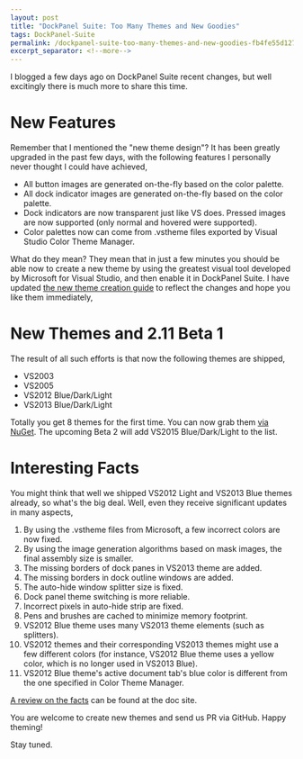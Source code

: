```yaml
---
layout: post
title: "DockPanel Suite: Too Many Themes and New Goodies"
tags: DockPanel-Suite
permalink: /dockpanel-suite-too-many-themes-and-new-goodies-fb4fe55d127e
excerpt_separator: <!--more-->
---
```

I blogged a few days ago on DockPanel Suite recent changes, but well excitingly there is much more to share this time.
<!--more-->

# New Features

Remember that I mentioned the "new theme design"? It has been greatly upgraded in the past few days, with the following features I personally never thought I could have achieved,

* All button images are generated on-the-fly based on the color palette.
* All dock indicator images are generated on-the-fly based on the color palette.
* Dock indicators are now transparent just like VS does.
Pressed images are now supported (only normal and hovered were supported).
* Color palettes now can come from .vstheme files exported by Visual Studio Color Theme Manager.

What do they mean? They mean that in just a few minutes you should be able now to create a new theme by using the greatest visual tool developed by Microsoft for Visual Studio, and then enable it in DockPanel Suite. I have updated [the new theme creation guide](http://docs.dockpanelsuite.com/themes/creating-new-theme.html) to reflect the changes and hope you like them immediately,

# New Themes and 2.11 Beta 1

The result of all such efforts is that now the following themes are shipped,

* VS2003
* VS2005
* VS2012 Blue/Dark/Light
* VS2013 Blue/Dark/Light

Totally you get 8 themes for the first time. You can now grab them [via NuGet](https://www.nuget.org/packages/DockPanelSuite/2.11.0-beta1). The upcoming Beta 2 will add VS2015 Blue/Dark/Light to the list.

# Interesting Facts
You might think that well we shipped VS2012 Light and VS2013 Blue themes already, so what's the big deal. Well, even they receive significant updates in many aspects,

1. By using the .vstheme files from Microsoft, a few incorrect colors are now fixed.
1. By using the image generation algorithms based on mask images, the final assembly size is smaller.
1. The missing borders of dock panes in VS2013 theme are added.
1. The missing borders in dock outline windows are added.
1. The auto-hide window splitter size is fixed.
1. Dock panel theme switching is more reliable.
1. Incorrect pixels in auto-hide strip are fixed.
1. Pens and brushes are cached to minimize memory footprint.
1. VS2012 Blue theme uses many VS2013 theme elements (such as splitters).
1. VS2012 themes and their corresponding VS2013 themes might use a few different colors (for instance, VS2012 Blue theme uses a yellow color, which is no longer used in VS2013 Blue).
1. VS2012 Blue theme's active document tab's blue color is different from the one specified in Color Theme Manager.

[A review on the facts](http://docs.dockpanelsuite.com/themes/review.html) can be found at the doc site.

You are welcome to create new themes and send us PR via GitHub. Happy theming!

Stay tuned.
